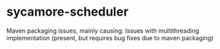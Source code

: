 # sycamore-scheduler

Maven packaging issues, mainly causing:
Issues with multithreading implementation (present, but requires bug fixes due to maven packaging)
